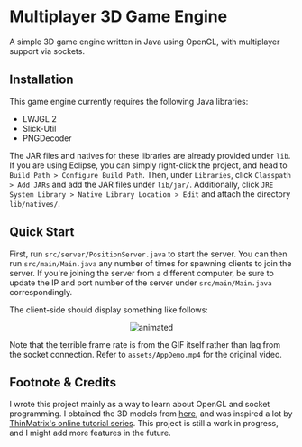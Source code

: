 # Multiplayer 3D Game Engine
A simple 3D game engine written in Java using OpenGL, with multiplayer support via sockets.

## Installation

This game engine currently requires the following Java libraries:

- LWJGL 2
- Slick-Util 
- PNGDecoder

The JAR files and natives for these libraries are already provided under `lib`. If you are using Eclipse, you can simply right-click the project, and head to `Build Path > Configure Build Path`. Then, under `Libraries`, click `Classpath > Add JARs` and add the JAR files under `lib/jar/`. Additionally, click `JRE System Library > Native Library Location > Edit` and attach the directory `lib/natives/`.

## Quick Start

First, run `src/server/PositionServer.java` to start the server. You can then run `src/main/Main.java` any number of times for spawning clients to join the server. If you're joining the server from a different computer, be sure to update the IP and port number of the server under `src/main/Main.java` correspondingly.

The client-side should display something like follows:

<!-- <figure class="video_container" align="center">
  <video controls="true" width="700" allowfullscreen="true">
    <source src="assets/AppDemo.mp4" type="video/mp4">
  </video>
</figure> -->

<p align="center">
  <img src="assets/AppDemo.gif" alt="animated" />
</p>

Note that the terrible frame rate is from the GIF itself rather than lag from the socket connection. Refer to `assets/AppDemo.mp4` for the original video.

## Footnote & Credits

I wrote this project mainly as a way to learn about OpenGL and socket programming. I obtained the 3D models from [here](https://www.dropbox.com/sh/i76qpo3ug7vvq98/AADQtfO_WsUcU_cEroaqKd9ya?dl=0), and was inspired a lot by [ThinMatrix's online tutorial series](https://www.youtube.com/watch?v=VS8wlS9hF8E&list=PLRIWtICgwaX0u7Rf9zkZhLoLuZVfUksDP). This project is still a work in progress, and I might add more features in the future.
